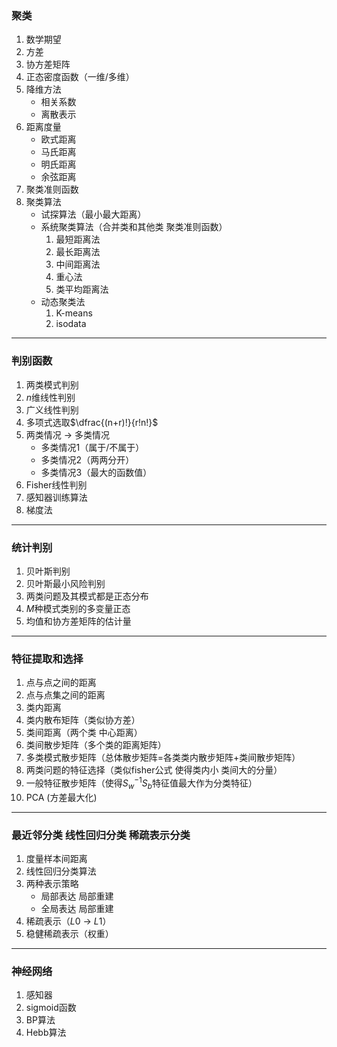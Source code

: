 ### 聚类

1. 数学期望
2. 方差
3. 协方差矩阵
4. 正态密度函数（一维/多维）
5. 降维方法
   - 相关系数
   - 离散表示
6. 距离度量
   - 欧式距离
   - 马氏距离
   - 明氏距离
   - 余弦距离
7. 聚类准则函数
8. 聚类算法
   - 试探算法（最小最大距离）
   - 系统聚类算法（合并类和其他类 聚类准则函数）
     1. 最短距离法
     2. 最长距离法
     3. 中间距离法
     4. 重心法
     5. 类平均距离法
   - 动态聚类法
     1. K-means
     2. isodata

---

### 判别函数

1. 两类模式判别
2. $n$维线性判别
3. 广义线性判别
4. 多项式选取$\dfrac{(n+r)!}{r!n!}$
5. 两类情况 -> 多类情况
   - 多类情况1（属于/不属于）
   - 多类情况2（两两分开）
   - 多类情况3（最大的函数值）
6. Fisher线性判别
7. 感知器训练算法
8. 梯度法

---

### 统计判别

1. 贝叶斯判别
2. 贝叶斯最小风险判别
3. 两类问题及其模式都是正态分布
4. $M$种模式类别的多变量正态
5. 均值和协方差矩阵的估计量

---

### 特征提取和选择

1. 点与点之间的距离
2. 点与点集之间的距离
3. 类内距离
4. 类内散布矩阵（类似协方差）
5. 类间距离（两个类 中心距离）
6. 类间散步矩阵（多个类的距离矩阵）
7. 多类模式散步矩阵（总体散步矩阵$=$各类类内散步矩阵$+$类间散步矩阵）
8. 两类问题的特征选择（类似fisher公式 使得类内小 类间大的分量）
9. 一般特征散步矩阵（使得$S_w^{-1}S_b$特征值最大作为分类特征）
10. PCA (方差最大化)

---

### 最近邻分类 线性回归分类 稀疏表示分类

1. 度量样本间距离
2. 线性回归分类算法
3. 两种表示策略
   - 局部表达 局部重建
   - 全局表达 局部重建
4. 稀疏表示（$L0$ -> $L1$）
5. 稳健稀疏表示（权重）

---

### 神经网络

1. 感知器
2. sigmoid函数
3. BP算法
4. Hebb算法